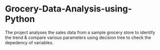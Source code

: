 # Grocery-Data-Analysis-using-Python
The project analyses the sales data from a sample grocery store to identify the trend & compare various parameters using decision tree to check the depedency of variables. 
